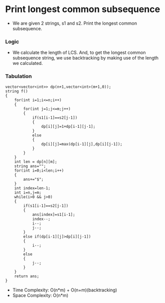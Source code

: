 # Print longest common subsequence
- We are given 2 strings, s1 and s2. Print the longest common subsequence.
### Logic
- We calculate the length of LCS. And, to get the longest common subsequence string, we use backtracking by making use of the length we calculated.

### Tabulation
```
vector<vector<int>> dp(n+1,vector<int>(m+1,0));
string f()
{
    for(int i=1;i<=n;i++)
    {
        for(int j=1;j<=m;j++)
        {
            if(s1[i-1]==s2[j-1])
            {
                dp[i][j]=1+dp[i-1][j-1];
            }
            else
            {
                dp[i][j]=max(dp[i-1][j],dp[i][j-1]);
            }
        }
    }
    int len = dp[n][m];
    string ans="";
    for(int i=0;i<len;i++)
    {
        ans+="$";
    }
    int index=len-1;
    int i=n,j=m;
    while(i>0 && j>0)
    {
        if(s1[i-1]==s2[j-1])
        {
            ans[index]=s1[i-1];
            index--;
            i--;
            j--;
        }
        else if(dp[i-1][j]>dp[i][j-1])
        {
            i--;
        }
        else
        {
            j--;
        }
    }
    return ans;
}
```
- Time Complexity: O(n*m) + O(n+m)(backtracking)
- Space Complexity: O(n*m)

